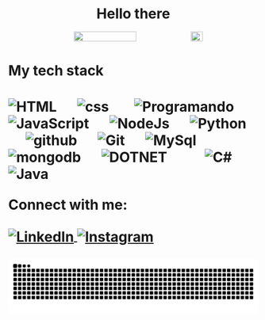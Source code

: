 <h1 align="center">
  Hello there
</h1>


<p align="center">
  <img height="50%" width="50%" src ="https://github-readme-stats.vercel.app/api?username=hpapedro&theme=merko&show_icons=true">
  <img height="50%" width="22%" src ="https://github-readme-stats.vercel.app/api/top-langs/?username=hpapedro&theme=merko&show_icons=true">
 </p>
 
<h1>My tech stack<h1>
<p>
  <img align="right" src="https://media1.giphy.com/media/v1.Y2lkPTc5MGI3NjExMzY5OW1nODJ2ZmlmYWd5M3IzZWw0aWF6Z3B1cXV3YmZjcWNueTltNyZlcD12MV9pbnRlcm5hbF9naWZfYnlfaWQmY3Q9Zw/l42PANw17Cvm0BBvi/giphy.gif" alt="Programando" width="250"/>
</p>

<p align="left"> 
  <a> 
    <img alt="HTML" src="https://img.shields.io/badge/HTML5-E34F26?style=for-the-badge&logo=html5&logoColor=white" alt="HTML5 Badge">
  </a> 
  &emsp;
  <a> 
    <img alt="css" src="https://img.shields.io/badge/CSS3-1572B6?style=for-the-badge&logo=css3&logoColor=white">
  </a>
  &emsp;
  <a> 
     <img alt="JavaScript" src="https://img.shields.io/badge/JavaScript%20-%23F7DF1E.svg?logo=javascript&logoColor=black">
   </a>
  &emsp;
  <a> 
    <img alt="NodeJs" src="https://img.shields.io/badge/-NodeJS-green?logo=node.js&Color=white">
  </a> 
  &emsp;
   <a>
    <img alt="Python" src="https://img.shields.io/badge/Python%20-%2314354C.svg?logo=python&logoColor=white">
  </a>
  &emsp;
  <a> 
    <img alt="github" src="https://img.shields.io/badge/-GitHub-black?logo=github&logoColor=white">
  </a>
  &emsp;
  <a>
    <img alt="Git" src="https://img.shields.io/badge/-git-red?logo=git&logoColor=white"/>
  </a>
  &emsp;
  <a> 
    <img alt="MySql" src="https://img.shields.io/badge/MySQL-005C84?logo=mysql&logoColor=white">
  </a>
  &emsp;
  <a> 
     <img alt="mongodb" src="https://img.shields.io/badge/-mongoDb-green?logo=mongodb&logoColor=white">
   </a>
  &emsp;
  <a> 
    <img alt="DOTNET" src="https://img.shields.io/badge/.NET-5C2D91?logo=dotnet&logoColor=white">
  </a>
  &emsp;
    &emsp;
  <a> 
    <img alt="C#" src="https://img.shields.io/badge/C%23-239120?logo=c-sharp&logoColor=white">
  </a>
    &emsp;
  <a> 
    <img alt="Java" src="https://img.shields.io/badge/Java-ED8B00?logo=java&logoColor=white">
  </a>
</p>


Connect with me:
<p align="left">
  <a href="https://www.linkedin.com/in/hpapedro/" target="_blank">
    <img align="center" src="https://cdn.jsdelivr.net/gh/devicons/devicon/icons/linkedin/linkedin-original.svg" alt="LinkedIn" height="30" width="40"/>
  </a>
  <a href="https://www.instagram.com/pedroalves2000/?hl=en" target="_blank">
    <img align="center" src="https://cdn-icons-png.flaticon.com/512/1384/1384063.png" alt="Instagram" height="30" width="30"/>
  </a>
</p>

<p align="center">
  <picture>
    <source media="(prefers-color-scheme: dark)" srcset="https://raw.githubusercontent.com/hpapedro/hpapedro/output/github-contribution-grid-snake-dark.svg">
    <source media="(prefers-color-scheme: light)" srcset="https://raw.githubusercontent.com/hpapedro/hpapedro/output/github-contribution-grid-snake.svg">
    <img alt="github contribution grid snake animation" src="https://raw.githubusercontent.com/hpapedro/hpapedro/output/github-contribution-grid-snake.svg">
  </picture>
</p>






